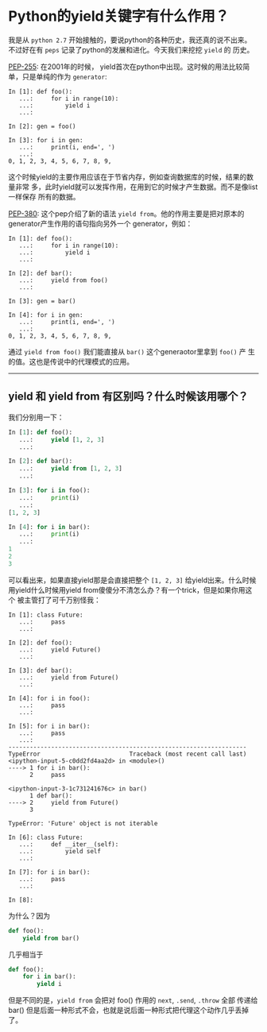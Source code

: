 # Python的yield关键字有什么作用？

我是从 `python 2.7` 开始接触的，要说python的各种历史，我还真的说不出来。
不过好在有 `peps` 记录了python的发展和进化。今天我们来挖挖 `yield` 的
历史。

[PEP-255](https://www.python.org/dev/peps/pep-0255/): 在2001年的时候，
yield首次在python中出现。这时候的用法比较简单，只是单纯的作为 `generator`:

```ipython
In [1]: def foo():
   ...:     for i in range(10):
   ...:         yield i
   ...:

In [2]: gen = foo()

In [3]: for i in gen:
   ...:     print(i, end=', ')
   ...:
0, 1, 2, 3, 4, 5, 6, 7, 8, 9,
```

这个时候yield的主要作用应该在于节省内存，例如查询数据库的时候，结果的数量非常
多，此时yield就可以发挥作用，在用到它的时候才产生数据。而不是像list一样保存
所有的数据。

[PEP-380](https://www.python.org/dev/peps/pep-0380/): 这个pep介绍了新的语法
`yield from`。他的作用主要是把对原本的generator产生作用的语句指向另外一个
generator，例如：

```ipython
In [1]: def foo():
   ...:     for i in range(10):
   ...:         yield i
   ...:

In [2]: def bar():
   ...:     yield from foo()
   ...:

In [3]: gen = bar()

In [4]: for i in gen:
   ...:     print(i, end=', ')
   ...:
0, 1, 2, 3, 4, 5, 6, 7, 8, 9,
```

通过 `yield from foo()` 我们能直接从 `bar()` 这个generaotor里拿到 `foo()` 产
生的值。这也是传说中的代理模式的应用。

---------------------------------------------

## yield 和 yield from 有区别吗？什么时候该用哪个？

我们分别用一下：

```python
In [1]: def foo():
   ...:     yield [1, 2, 3]
   ...:

In [2]: def bar():
   ...:     yield from [1, 2, 3]
   ...:

In [3]: for i in foo():
   ...:     print(i)
   ...:
[1, 2, 3]

In [4]: for i in bar():
   ...:     print(i)
   ...:
1
2
3
```

可以看出来，如果直接yield那是会直接把整个 `[1, 2, 3]` 给yield出来。什么时候
用yield什么时候用yield from傻傻分不清怎么办？有一个trick，但是如果你用这个
被主管打了可千万别怪我：

```ipython
In [1]: class Future:
   ...:     pass
   ...:

In [2]: def foo():
   ...:     yield Future()
   ...:

In [3]: def bar():
   ...:     yield from Future()
   ...:

In [4]: for i in foo():
   ...:     pass
   ...:

In [5]: for i in bar():
   ...:     pass
   ...:
-------------------------------------------------------------------
TypeError                         Traceback (most recent call last)
<ipython-input-5-c0dd2fd4aa2d> in <module>()
----> 1 for i in bar():
      2     pass

<ipython-input-3-1c731241676c> in bar()
      1 def bar():
----> 2     yield from Future()
      3

TypeError: 'Future' object is not iterable

In [6]: class Future:
   ...:     def __iter__(self):
   ...:         yield self
   ...:

In [7]: for i in bar():
   ...:     pass
   ...:

In [8]:
```

为什么？因为

```python
def foo():
    yield from bar()
```

几乎相当于

```python
def foo():
    for i in bar():
        yield i
```

但是不同的是，`yield from` 会把对 foo() 作用的 `next`, `.send`, `.throw` 全部
传递给 bar() 但是后面一种形式不会，也就是说后面一种形式把代理这个动作几乎丢掉
了。
